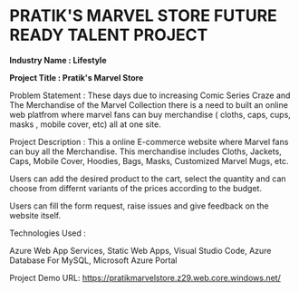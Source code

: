 # PRATIK'S MARVEL STORE FUTURE READY TALENT PROJECT
**Industry Name : Lifestyle**

**Project Title : Pratik's Marvel Store**

Problem Statement : These days due to increasing Comic Series Craze and The Merchandise of the Marvel Collection there is a need to built an online web platfrom where marvel fans can buy merchandise ( cloths, caps, cups, masks , mobile cover, etc) all at one site. 

Project Description : This a online E-commerce website where Marvel fans can buy all the Merchandise. This merchandise includes Cloths, Jackets, Caps, Mobile Cover, Hoodies, Bags, Masks, Customized Marvel Mugs, etc.

Users can add the desired product to the cart, select the quantity and can choose from differnt variants of the prices according to the budget. 

Users can fill the form request, raise issues and give feedback on the website itself.

Technologies Used :

Azure Web App Services, Static Web Apps, Visual Studio Code, Azure Database For MySQL, Microsoft Azure Portal

Project Demo URL:
https://pratikmarvelstore.z29.web.core.windows.net/
